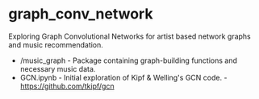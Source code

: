 # graph_conv_network
Exploring Graph Convolutional Networks for artist based network graphs and music recommendation.

* /music_graph - Package containing graph-building functions and necessary music data. 
* GCN.ipynb - Initial exploration of Kipf & Welling's GCN code.
    -https://github.com/tkipf/gcn
